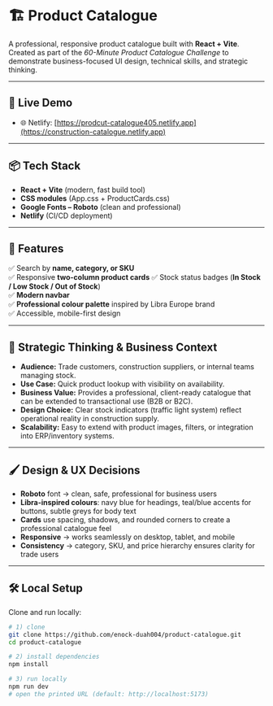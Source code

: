 # 🏗️ Product Catalogue

A professional, responsive product catalogue built with **React + Vite**.  
Created as part of the _60-Minute Product Catalogue Challenge_ to demonstrate business-focused UI design, technical skills, and strategic thinking.

---

## 🚀 Live Demo

- 🌐 Netlify: [https://prodcut-catalogue405.netlify.app](https://construction-catalogue.netlify.app)

---

## 📦 Tech Stack

- **React + Vite** (modern, fast build tool)
- **CSS modules** (App.css + ProductCards.css)
- **Google Fonts – Roboto** (clean and professional)
- **Netlify** (CI/CD deployment)

---

## 🧰 Features

✅ Search by **name, category, or SKU**  
✅ Responsive **two-column product cards**
✅ Stock status badges (**In Stock / Low Stock / Out of Stock**)  
✅ **Modern navbar**  
✅ **Professional colour palette** inspired by Libra Europe brand  
✅ Accessible, mobile-first design

---

## 🎯 Strategic Thinking & Business Context

- **Audience:** Trade customers, construction suppliers, or internal teams managing stock.
- **Use Case:** Quick product lookup with visibility on availability.
- **Business Value:** Provides a professional, client-ready catalogue that can be extended to transactional use (B2B or B2C).
- **Design Choice:** Clear stock indicators (traffic light system) reflect operational reality in construction supply.
- **Scalability:** Easy to extend with product images, filters, or integration into ERP/inventory systems.

---

## 🖌️ Design & UX Decisions

- **Roboto** font → clean, safe, professional for business users
- **Libra-inspired colours**: navy blue for headings, teal/blue accents for buttons, subtle greys for body text
- **Cards** use spacing, shadows, and rounded corners to create a professional catalogue feel
- **Responsive** → works seamlessly on desktop, tablet, and mobile
- **Consistency** → category, SKU, and price hierarchy ensures clarity for trade users

---

## 🛠️ Local Setup

Clone and run locally:

```bash
# 1) clone
git clone https://github.com/enock-duah004/product-catalogue.git
cd product-catalogue

# 2) install dependencies
npm install

# 3) run locally
npm run dev
# open the printed URL (default: http://localhost:5173)
```
